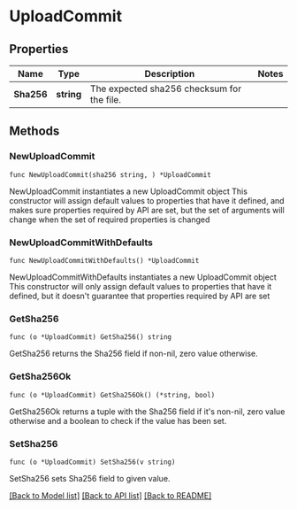 # UploadCommit

## Properties

Name | Type | Description | Notes
------------ | ------------- | ------------- | -------------
**Sha256** | **string** | The expected sha256 checksum for the file. | 

## Methods

### NewUploadCommit

`func NewUploadCommit(sha256 string, ) *UploadCommit`

NewUploadCommit instantiates a new UploadCommit object
This constructor will assign default values to properties that have it defined,
and makes sure properties required by API are set, but the set of arguments
will change when the set of required properties is changed

### NewUploadCommitWithDefaults

`func NewUploadCommitWithDefaults() *UploadCommit`

NewUploadCommitWithDefaults instantiates a new UploadCommit object
This constructor will only assign default values to properties that have it defined,
but it doesn't guarantee that properties required by API are set

### GetSha256

`func (o *UploadCommit) GetSha256() string`

GetSha256 returns the Sha256 field if non-nil, zero value otherwise.

### GetSha256Ok

`func (o *UploadCommit) GetSha256Ok() (*string, bool)`

GetSha256Ok returns a tuple with the Sha256 field if it's non-nil, zero value otherwise
and a boolean to check if the value has been set.

### SetSha256

`func (o *UploadCommit) SetSha256(v string)`

SetSha256 sets Sha256 field to given value.



[[Back to Model list]](../README.md#documentation-for-models) [[Back to API list]](../README.md#documentation-for-api-endpoints) [[Back to README]](../README.md)


